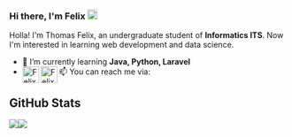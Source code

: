 ### Hi there, I'm Felix <img src="https://media.giphy.com/media/hvRJCLFzcasrR4ia7z/giphy.gif" width="18px">

Holla! I'm Thomas Felix, an undergraduate student of **Informatics ITS**. Now I'm interested in learning web development and data science.

- 🌱 I’m currently learning **Java, Python, Laravel**
- 📫 You can reach me via:
  <a href="https://www.linkedin.com/in/thomasfelix10/" target="_blank">
    <img align="left" alt="Felix's LinkedIn" width="30px" src="https://img.icons8.com/color/48/000000/linkedin.png"/>
  </a>
  <a href="mailto:thomasfelixbrilliant@gmail.com" target="_blank">
    <img align="left" alt="Felix's E-Mail" width="30px" src="https://img.icons8.com/color/48/000000/email.png" />
  </a>
  
## GitHub Stats
<div style="display: flex; flex-direction: row; align-items: flex-start;">
    <img src="https://github-readme-stats.vercel.app/api?username=ThomasFel&line_height=27&count_private=true&hide_border=true&show_icons=true&theme=react">
    <img src="https://github-readme-stats.vercel.app/api/top-langs/?username=ThomasFel&langs_count=4&hide_border=true&hide=html,css,blade&theme=react" />
</div>
